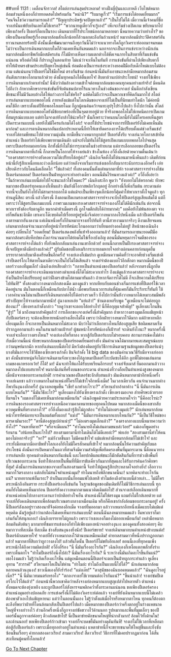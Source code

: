 ##บทที่ 1131 : เคลื่อนจักรวาล! สไตล์การเล่นสุดประหลาด!
ทางฝั่งญี่ปุ่นและเกาหลี
เว็บไซต์หมากล้อมส่วนหนึ่งเองก็ถ่ายทอดสดไปพร้อมกัน
“หน่านิ?”
“รีบมาดูเร็ว!”
“เริ่มการแข่งได้ยอดเยี่ยมมาก”
“คนจีนโชว์ความสามารถแล้ว!”
“ปัญญาประดิษฐ์เจอปัญหาแล้ว!”
“เป็นไปไม่ได้ เมื่อวานนี้เจ้าคนที่ชื่อจางเย่นั่นแพ้ยับเยินเลยไม่ใช่เหรอ?”
“พวกนายดูเดี๋ยวก็จะรู้เอง!”
เพิ่งจะเริ่มช่วงเปิดเกม ขยับหมากไปเพียงเก้าครั้ง ปีเตอร์ก็ตกเป็นรอง เดินหมากที่ไร้ประโยชน์ออกมาหลายตา นี่หมายความว่าอย่างไร? ขอเพียงเป็นคนที่พอรู้เรื่องหมากล้อมสักเล็กน้อยก็ล้วนตกตะลึงกันถ้วนหน้า!
หมากล้อมมีประวัติศาสตร์อันยาวนานหลายร้อยปี ดังนั้นเมื่อพัฒนามาจนถึงทุกวันนี้ไม่ว่าจะแนวทางใดก็ถูกวิเคราะห์ออกมาจนหมด ไม่ว่าจะเป็นการเดินหมากแบบใดก็ล้วนเคยเห็นกันหมดแล้ว นอกจากจะเป็นการแข่งระหว่างนักเล่นหมากล้อมมืออาชีพกับมือสมัครเล่น ก็ไม่มีทางเห็นความแตกต่างได้ชัดเจนภายในสิบตาที่เริ่มแข่งขันแน่นอน หรือต่อให้มี ก็ปรากฏในตอนท้าย ไม่แน่ว่าจะเห็นในทันที การแข่งขันที่ผ่านไปเพียงสิบตาก็ทำให้ฝ่ายตรงข้ามประสบปัญหาใหญ่เช่นนี้ ย่อมต้องเป็นการแข่งระหว่างยอดฝีมือกับเด็กใหม่แบบไม่ต้องถาม
แต่แน่นอนว่าปีเตอร์ไม่ใช่มือใหม่ ตรงกันข้าม ก่อนหน้านี้มันยังเอาชนะเหล่ามือหมากล้อมสามอันดับแรกของโลกมาแล้วด้วย ดังนั้นทุกคนถึงได้ตื่นตกใจ!
สิบตาล้วนเปล่าประโยชน์!
จางเย่ใช้เพียงการเดินหมากเก้าตาเท่านั้น!
นี่นับว่าล้มล้างความเข้าใจต่อหมากล้อมของคนทุกคนอย่างแท้จริง!
มีคนคิดไปถึงว่า ถ้าหากศึกษาการแข่งขันที่จับต้นชนปลายไร้แนวทางในช่วงต้นของจางเย่ นั่นคือกำลังเขียนชัยชนะที่ไม่มีวันลบล้างได้ให้แก่วงการไม่ใช่หรือ?
แต่คิดไม่ถึงว่าจะเป็นพวกเขาที่คิดกันมากไป
สไตล์การเล่นหมากแบบอพอลโลนี้ ภายหลังแม้แต่ในโลกเดิมของจางเย่ก็ไม่เป็นที่นิยมเท่าใดนัก ไม่ค่อยมีคนใช้อีก เพราะตั้งแต่ปีที่อพอลโลเผยโฉม ก็ถูกผู้คนค้นคว้าจนทะลุปรุโปร่งไปแล้ว ยิ่งไปกว่านั้น สไตล์การเดินหมากแบบอพอลโลยังมีข้อบกพร่องที่เป็นจุดตายอยู่ด้วย ที่จริงอพอลโลไม่ใช่เทคนิคการเปิดเกมที่สมบูรณ์แบบเลย แต่ทำไมจางเย่ยังกล้าใช้น่ะหรือ? นั่นก็เพราะว่าคนบนโลกนี้ยังไม่มีใครเคยเห็นสูตรเปิดกระดานแบบนี้ เลยยังไม่มีใครแก้เกมได้ไงล่ะ!
จางเย่ใช้ประโยชน์จากการที่ปีเตอร์ยังไม่เคยเห็นมันมาก่อน!
และการตาเดินหมากอันแปลกประหลาดนี้ก็ทำให้เขายึดครองการได้เปรียบตั้งแต่ช่วงเริ่มแข่ง!
จางเย่ไล่ตามชัยชนะไปด้วยความมุ่งมั่น ยกมือขึ้นวางหมากบุกต่อ!
ปีเตอร์ตั้งรับ
จางเย่ฉวยโอกาสเข้ายึดตำแหน่ง
ปีเตอร์ทำได้เพียงพยายามเดินดัก
แม้จะยังไม่ทันได้ใช้สูตรเปิดเกมแบบอพอลโลไปจนสุด เพราะปีเตอร์ยอมถอยก่อน อีกทั้งนี่ยังไม่ใช่การรุกฆาตในช่วงท้ายเกม แต่การเลือกถอยของปีเตอร์ในการเดินหมากตาที่เก้านี้ ก็กลายเป็นโอกาสให้จางเย่แล้ว
ข้างในห้อง
อวี๋อิ่งอี๋เอ่ยด้วยความตื่นเต้นว่า "รองศาสตราจารย์จางยังคงความได้เปรียบได้อยู่ค่ะ!"
เฉินอิงเจ็ดดั้งไม่ได้นอนมาหนึ่งคืนแล้ว เดิมทีก่อนหน้านี้ยังรู้สึกเหนื่อยและง่วงเล็กน้อย แต่ว่าหลังจากเริ่มการแข่งเธอก็กลับมากระฉับกระเฉงอีกครั้ง เอ่ยเสียงดังราวกับโดนฉีดเลือดไก่ "ใช่แล้วค่ะ! ทั้งสองคนนั้นตั้งแต่หมากตาที่ห้า รองศาสตราจารย์จางก็ข่มปีเตอร์มาตลอด! ปีเตอร์ตกเป็นฝ่ายถูกกระทำอย่างเดียว ตอนนี้มันไร้หนทางแล้วค่ะ!"
อวี๋อิ่งอี๋เอ่ยว่า "งั้นถ้าหากเล่นแบบนี้ต่อไปก็จะชนะแล้วใช่ไหมคะ?"
เฉินอิงสะอึก พูดว่า "ยังบอกไม่ได้หรอกค่ะ ทักษะหมากของปีเตอร์ทุกคนเองก็เห็นแล้ว มันยังมีโอกาสพลิกวิกฤตอยู่ อีกอย่างนี่ก็เพิ่งเริ่มต้น กระดานต่อจากนี้จะเป็นยังไงก็ยังไม่สามารถบอกได้ แต่แม้จะเป็นเพียงจุดเล็กน้อยก็คุ้มค่าให้พวกเราตั้งใจดูแล้ว ทุกท่านดูนี่สิคะ ตรงนี้ แล้วก็ตรงนี้ ถึงตอนเปิดเกมรองศาสตราจารย์จางจะบีบให้ปีเตอร์สูญเสียแต้มได้ แต่ก็เพราะว่าใช้สูตรเปิดเกมแบบนี้ ภาพรวมเกมของรองศาสตราจารย์จางเองก็ไม่ได้ดีนักเช่นกัน ต่อจากนี้พวกเรายังต้องจับตาดูอีก หมากดำห้าเม็ดตรงนี้ ถูกโจมตีกลับได้ง่ายมากค่ะ"
ผลคือยังไม่พ้นสองตา จางเย่ก็พลันชะงักมือ
เขาเคาะโต๊ะขบคิดไปเรื่อยอยู่ครู่หนึ่งจึงค่อยวางหมากลงไปหนึ่งเม็ด
แล้วปีเตอร์ก็พลันลงตาหมากอันงดงาม แค่เดินหนึ่งครั้งก็กินหมากจางเย่ไปทันที ตานี้สวยงามมากจริงๆ ดีงามเสียจนคนเล่นหมากล้อมจำนวนมากที่อยู่หน้าโทรทัศน์ตะโกนออกมาว่าเยี่ยมอย่างอดไม่อยู่!
สีหน้าของเฉินอิงค่อยๆ เปลี่ยนไป "ยอดเยี่ยม! ปีเตอร์แสดงพลังที่แท้จริงออกมาแล้ว! ที่มันสามารถเอาชนะยอดฝีมือหมากล้อมระดับท็อปของโลกจำนวนมากได้ย่อมไม่ใช่เรื่องบังเอิญ ตอนนี้มันหยุดการโจมตีของรองศาสตราจารย์จางได้แล้ว ทั้งยังพลิกกลับมาเล่นงานเขาอีกด้วย! ตอนนี้กลายเป็นฝั่งรองศาสตราจารย์จางที่เจอปัญหาตึงมือบ้างแล้วค่ะ!"
ผู้รับผิดชอบฝั่งอเมริการะบายลมหายใจอย่างผ่อนคลายก่อนผุดยิ้ม
บรรยากาศกลับมาตึงเครียดขึ้นอีกครั้ง!
จางเย่เองก็เม้มปาก ดูเหมือนความคิดที่ว่าจะอาศัยช่วงเริ่มแข่งตีเจ้าปีเตอร์โกะให้ตายในตาเดียวจะเป็นไปไม่ได้เสียแล้ว
จางเย่จำต้องแบกไว้อีกสักตา
หมากเม็ดนี้ของปีเตอร์วางลงที่มุมเล็ก!
เฉินอิงเอ่ยเสียงต่ำว่า "กลายเป็นตำแหน่งของปีเตอร์แล้ว! หลังจากตรงนี้ถูกยึด รองศาสตราจารย์จางจะเดินหมากตรงตำแหน่งนี้ได้ไม่สะดวกเท่าไร ถึงแม้ดูแล้วรองศาสตราจารย์จางจะยังเป็นฝ่ายได้เปรียบอยู่ แต่ว่าฝั่งตรงข้ามไล่ตามมาทันแล้ว ถ้าหากจัดการได้ไม่ดี ก็จะเสียความได้เปรียบไปทันที!"
ทั้งสองต่างวางหมากอีกสองเม็ด
มองดูแล้ว หากเทียบกับตอนช่วงเริ่มการแข่งที่ปีเตอร์ใช้เวลาคิดอยู่นาน มันในตอนนี้ก็เหมือนกับปลาได้น้ำ เมื่อพบกับแนวการเล่นที่คุ้นเคยก็มันก็ระริกระรี้ทันที ใช้เวลาคำนวณไม่นานปีเตอร์ก็เดินหมากต่อไปได้อย่างรวดเร็ว ยิ่งไปกว่านั้นยังวางหมากได้เหมาะสมมีพลัง สร้างปัญหาให้จางเย่มากมายนัก!
อู๋ฉางเหอเอ่ย "แย่แล้ว!"
ซ่านตงเหอรีบพูด "ดูเหมือนจะไม่ค่อยถูกต้องนะ!"
เซี่ยงหรงเก้าดั้งกล่าว "รอดูว่าเขาจะตอบโต้อย่างไร! นี่ก็คือกุญแจสำคัญ!"
หูเลี่ยงตะโกนขึ้น "สู้ๆ!"
ใช่ มาถึงหมากสำคัญแล้ว!
การเลือกของจางเย่ครั้งนี้สำคัญมาก ถ้าหากวางตรงมุมเล็กเผชิญหน้ากับปีเตอร์ตรงๆ จะต้องเสียหายหนักอย่างเลี่ยงไม่ได้ เพราะว่าอีกฝ่ายวางหมากไว้ดีมาก แต่ถ้าหากหลีกเลี่ยงมุมเล็ก ก็จะกลายเป็นเดินหมากไม่สะดวก นับว่าไม่ว่าเลือกทางไหนก็ต้องสูญเสีย ข้อผิดพลาดเริ่มปรากฏออกมาแล้ว
คนในสนามล้วนเฝ้ารอ!
ผู้ชมหน้าโทรทัศน์เองก็เฝ้ารอ!
จะเดินยังไงนะ?
หมากครั้งนี้จางเย่จะเลือกวางตรงไหน?
จางเย่เองก็หรี่ตาลง หากสู้กับปีเตอร์แบบไม่รอบคอบ สถานการณ์คงไม่ต่างกับเมื่อวานนี้แน่ ทักษะหมากล้อมของปีเตอร์ยอดเยี่ยมอย่างยิ่ง มันคำนวณได้มากมายและสมบูรณ์แบบกว่ามนุษย์มากนัก หากยังเล่นแบบนี้ต่อไป มีหวังต้องติดอยู่กับวิธีการเดินตามฐานข้อมูลของปีเตอร์แน่ๆ บางทีมันอาจจะใช้วิธีของเซี่ยงหรงเก้าดั้ง ชินจิเก้าดั้ง ใช้ big data ของมันคำนวณวิธีรับมือจางเย่ออกมา ดังนั้นชายหนุ่มจึงไม่อาจเดินตามจังหวะของไอ้ลูกหมาปีเตอร์โกะบัดซบได้อีก ลูกพี่ไม่ยอมเล่นตามเกมของแกหรอกเว้ย!
ก็ได้!
มา!
ฉันจะทำให้แกได้รับบทเรียนอีกรอบ!
จางเย่จับเมาส์ ยิ้มออกมาแล้ววางหมากลงไปแบบสบายใจ!
หมากนี้เล่นที่ครึ่งบนของกระดาน ตำแหน่งที่วางถือเป็นตำแหน่งสูงของหมากเมื่อนับจากขอบกระดานปกติ!
การคำนวณของปีเตอร์ชะงักสับสนแล้ว มันเดินหมากตาม้าอีกหนึ่งครั้ง
จางเย่เฉยชา แล้ววางหมากในตำแหน่งที่ใครก็ไม่เข้าใจอีกหนึ่งเม็ด!
ในเวลาเดียวกัน คนจำนวนมากต่างก็พากันงุนงงอีกครั้ง!
อู๋ฉางเหอพูดขึ้น "เชี่ย! แกทำอะไรวะ?"
สวีหานปากอ้าตาค้าง "นี่ นี่มันการเดินแบบไหนกัน?"
"นี่มันวิธีอะไร?" หูเลี่ยงมองไปยังเซี่ยงหรงเก้าดั้ง
เซี่ยงหรงมองจอ ส่ายศีรษะด้วยรอยยิ้มจนใจ "ผมเองก็ไม่เคยเห็นมาก่อนเหมือนกัน"
เฉินอิงพูดด้วยความประหลาดใจว่า "นี่คืออะไรน่ะ? การเดินของรองศาสตราจารย์จางเหนือความคาดหมายของทุกคนไปหมด หมากสองเม็ดนี้ของเขากลับควบคุมพื้นที่ตรงกลางไว้!"
อวี๋อิ่งอี๋มองแล้วรู้สึกไม่ถูกต้อง "ทำไมไม่ลงตรงมุมล่ะ?"
นักเล่นหมากล้อมหน้าโทรทัศน์แทบจะเป็นลมล้มทั้งแถบ!
"แม่ง!"
"นี่มันการเดินหมากแบบไหนกัน?"
"นี่เป็นวิธีใหม่ของมารดามันเรอะ?"
"ตานี้ต้องสูญเปล่าแน่ๆ!"
"ไม่ลงตรงมุมเล็กแล้ว?"
"ลงตรงกลางแบบนี้หมายความว่ายังไง?"
"รนหาที่ตาย?"
“หรือจะมีแผน?"
"ทำไมนายถึงไม่เล่นตามขนบล่ะว้อย!"
แม่เองก็พูดอย่างร้อนรน "เย่น้อยเป็นอะไรไป? สองสามตามานี้ทำไมเดินได้ไม่ดีเลยล่ะ?"
พ่อเอ่ย "สองสามตานี้ทำให้คนมองไม่ออกจริงๆ!"
"หา?" แม่กังวลขึ้นมา
ไม่มีคนเข้าใจ!
แม้แต่เหล่ามือหมากล้อมก็ไม่เข้าใจ!
และกระทั่งมือหมากมืออาชีพทั่วโลกเองก็ยังไม่มีใครสักคนที่เข้าใจ!
หมากล้อมนั้นให้ความสำคัญกับผลประโยชน์ ดังนั้นการเปิดหมากในแถวที่สามจึงมีความสำคัญเพื่อยึดครองพื้นที่มุมกระดาน นี่คือแนวทางการเล่นหลัก ทุกคนต่างเดินหมากกันเช่นนี้ และโดยปกติผลแพ้ชนะก็มักตัดสินกันที่การช่วงชิงพื้นที่บริเวณขอบกระดาน ซึ่งทำให้กลายเป็นพื้นที่ที่มีการขับเคี่ยวกันมากที่สุดและได้รับการค้นคว้าศึกษาที่สุด!
ดังนั้นการเดินหมากของจางเย่ในสองสามตานี้ จึงทำให้ผู้คนรู้สึกประหลาดใจอย่างยิ่ง!
เลือกวางหมากไว้ตรงกลาง แต่กลับไม่สนใจตำแหน่งมุม? ทำไมนายถึงพิลึกขนาดนี้นะ!
นายคิดจะทำอะไรกันแน่?
นายอยากแพ้งั้นเรอะ?
ถ้าเป็นแบบนั้นก็ยอมแพ้ไปเลยสิ ทำไมต้องถึงทำแบบนี้ด้วยเล่า...
ไม่มีใครตระหนักถึงอันตราย กระทั่งปีเตอร์เองก็เช่นกัน ในฐานข้อมูลของมันเดิมทีก็ไม่มีวิธีการเล่นแบบนี้ ทุกคนก็ยังไม่เคยเห็นมาก่อน
ปีเตอร์ยังคงวางหมากตามแนวคิดเดิมต่อไป!
ส่วนจางเย่เลือกเดินหมากที่ตำแหน่งค่อนไปกลางกระดานกว่าปกติอย่างใจเย็น ตำแหน่งนี้ไม่ใช่ตรงมุม แถมยังไม่ใกล้เลยด้วย แต่จางเย่ก็ยังคงเดินหมากเพื่อล้อมบริเวณตรงกลางเหมือนเดิม หรือก็คือเขากำลังล้อมขอบกระดานอยู่!
ครั้งนี้ปีเตอร์ลังเลอยู่ราวสองนาทีจึงค่อยลงอีกเม็ด
จางเย่ยิ้มออกมา แล้ววางหมากอีกหนึ่งเม็ดแบบไม่แม้แต่หยุดคิด
ฉันรู้อยู่แล้วว่าแกต้องไม่เคยเห็นการเล่นแบบนี้!
ตอนนี้ฉันลงหมากหมดแล้ว งั้นพวกเราก็มาเล่นกันให้สนุกเถอะ!
เฉินอิงบรรยายไม่ถูกแล้ว เพราะว่าเธอเองก็มองไม่ออกเหมือนกัน!
เหล่ามือหมากล้อมอันดับต้นๆ มากมายที่ชมการแข่งเองก็ทำได้เพียงมองหน้าจออย่างงุนงง มองดูคนทั้งสองค่อยๆ คีบหมากวางทีละเม็ด ทีละเม็ด ช่างสับสนงุนงงยิ่งนัก!
ปีเตอร์ขยาย!
จางเย่เดินหมากบนตำแหน่งข้างบนต่อ!
ปีเตอร์ดักลมหายใจ!
จางเย่ก็ยังวางหมากลงไว้ด้านบนเหมือนเดิม!
ค่ายกลสามดาวที่หนึ่งปรากฏออกมาแล้ว!
หมากตาที่สิบกว่าถูกวางลงไป!
แล้วทันใดนั้น ปีเตอร์ก็ไม่ขยับอีกเลย!
ตอนนี้เองที่ทุกคนเพิ่งตระหนักได้ถึงความผิดปกติ!
อวี๋อิ่งอี๋ร้อง "นี่ นี่มันเรื่องอะไรกัน?"
เฉินอิงเองก็เหงื่อแตกพลั่กทั้งร่างเพราะตื่นตกใจ "ทำไมปีเตอร์ถึงนิ่งไปล่ะ? นี่มันเรื่องอะไรกัน? นี่ ระหว่างนี้มันเกิดอะไรขึ้นกันแน่?"
เธอโง่งมแล้ว ไม่รู้ว่าเกิดเรื่องอะไรขึ้น แต่ดูเหมือนตอนนี้ปีเตอร์จะตกเป็นฝ่ายถูกกระทำแล้ว
หูเลี่ยงอุทาน "สวรรค์!"
สวีหานตาโตเป็นไข่ห่าน "ทำไมล่ะ ทำไมถึงเป็นแบบนี้ไปได้?"
นักเล่นหมากล้อมหลายคนล้วนงุนงง!
ชาวเน็ตเองก็ยังร่ำร้อง!
"แม่งเอ๊ย!"
"ตาสุนัขของฉันบอดหมดแล้ว!"
"ฉันดูอะไรอยู่เนี่ย?"
"นี่ นี่มันเวทมนตร์เหรอไง"
"ตกลงจางเย่ใช้เวทมนต์อะไรกันแน่?"
"ขึ้นนำแล้ว! จางเย่ข่มปีเตอร์โกะไว้ได้แล้ว!"
ก่อนหน้านี้พวกเขาคิดว่าหลังจางเย่ลงหมากแบบสูญเปล่าไปหลายตัว ตำแหน่งทั้งหมดจะต้องยุ่งเหยิง และถูกปีเตอร์ไล่สังหารจนพลิกคว่ำทั้งกระดานแน่นอน ขอเพียงปีเตอร์ครองตำแหน่งมุมอย่างปลอดภัย การแข่งครั้งนี้ก็ไม่ต้องวิเคราะห์ต่อแล้ว จางเย่ที่ยังเดินหมากแบบนี้ไม่แคล้วต้องพาตัวเองไปเผชิญหายนะ แต่ว่าในตอนนั้นเอง ไม่รู้ว่าตั้งแต่เมื่อไรหรือหมากตาไหน ทุกคนก็ต้องตกตะลึงที่พบว่าฝ่ายที่โดนล้อมกลับเป็นปีเตอร์ไปแล้ว เม็ดหมากของปีเตอร์กว่าครึ่งตกอยู่ในร่างแหขนาดใหญ่ที่จางเย่วางไว้ ส่วนอีกครึ่งหนึ่งก็ถูกจางเย่ขัดขวางไว้ด้านนอก รูปหมากและพื้นที่มุมเล็กๆ ของปีเตอร์นั้นถูกจางเย่ค่อยๆ ตีวงล้อมเข้าไป!
นี่เป็นตาข่ายดักขนาดใหญ่ที่น่ากลัวมาก!
ล้อมไว้ทั้งด้านใน!
และด้านนอก!
ขอเพียงปีเตอร์ก้าวเข้ามา จางเย่ก็จะบดขยี้มันอย่างดุดันทันที!
จางเย่ไม่ใช้เวลาที่เหลือมาต่อสู้กับปีเตอร์แล้ว เพราะเมื่อทุกอย่างอยู่ในตำแหน่ง แหตาข่ายนี้ก็จะขยายขนาดให้ใหญ่ขึ้นและยิ่งซับซ้อนขึ้นเรื่อยๆ
ค่ายกลสองดาวเรียง!
สามดาวเรียง!
สี่ดาวเรียง!
วิธีการที่ไม่เคยปรากฏมาก่อน ได้สั่นสะเทือนผู้คนทั้งโลกแล้ว!
 


[Go To Next Chapter]( ./232.md)